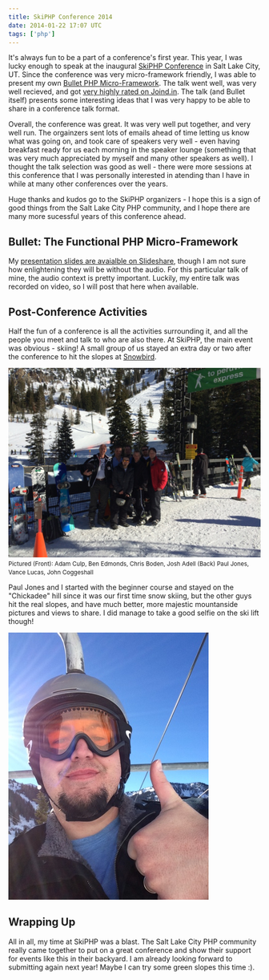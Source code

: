 ```yaml
---
title: SkiPHP Conference 2014
date: 2014-01-22 17:07 UTC
tags: ['php']
---
```


It's always fun to be a part of a conference's first year. This year, I was
lucky enough to speak at the inaugural [SkiPHP Conference](http://skiphp.com)
in Salt Lake City, UT. Since the conference was very micro-framework friendly,
I was able to present my own [Bullet PHP
Micro-Framework](http://bulletphp.com). The talk went well, was very well
recieved, and got [very highly rated on
Joind.in](http://joind.in/talk/view/10434). The talk (and Bullet itself)
presents some interesting ideas that I was very happy to be able to share in a
conference talk format.

Overall, the conference was great. It was very well put together, and very well
run. The orgainzers sent lots of emails ahead of time letting us know what was
going on, and took care of speakers very well - even having breakfast ready for
us each morning in the speaker lounge (something that was very much appreciated
by myself and many other speakers as well). I thought the talk selection was
good as well - there were more sessions at this conference that I was
personally interested in atending than I have in while at many other
conferences over the years.

Huge thanks and kudos go to the SkiPHP organizers - I hope this is a sign of
good things from the Salt Lake City PHP community, and I hope there are many
more sucessful years of this conference ahead.

## Bullet: The Functional PHP Micro-Framework

My [presentation slides are avaialble on
Slideshare](https://www.slideshare.net/vlucas/bullet-php), though I am not sure
how enlightening they will be without the audio. For this particular talk of
mine, the audio context is pretty important. Luckily, my entire talk was
recorded on video, so I will post that here when available.

## Post-Conference Activities

Half the fun of a conference is all the activities surrounding it, and all the
people you meet and talk to who are also there. At SkiPHP, the main event was
obvious - skiing! A small group of us stayed an extra day or two after the
conference to hit the slopes at [Snowbird](http://www.snowbird.com/).

![SkiPHP Slopes Crew](/images/posts/2014/skiphp/skiphp-group.jpg)
<small>Pictured (Front): Adam Culp, Ben Edmonds, Chris Boden, Josh Adell
(Back) Paul Jones, Vance Lucas, John Coggeshall</small>

Paul Jones and I started with the beginner course and stayed on the "Chickadee"
hill since it was our first time snow skiing, but the other guys hit the real
slopes, and have much better, more majestic mountanside pictures and views to
share. I did manage to take a good selfie on the ski lift though!

![Vance Lucas on the Ski Lift on the Chickadee Slope at Snowbrid](/images/posts/2014/skiphp/skiphp-selfie.jpg)

## Wrapping Up

All in all, my time at SkiPHP was a blast. The Salt Lake City PHP community
really came together to put on a great conference and show their support for
events like this in their backyard. I am already looking forward to submitting
again next year! Maybe I can try some green slopes this time :).
